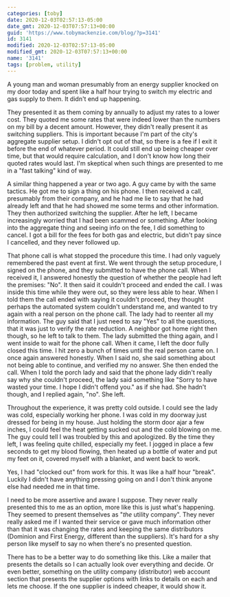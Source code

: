 ```yaml
---
categories: [toby]
date: 2020-12-03T02:57:13-05:00
date_gmt: 2020-12-03T07:57:13+00:00
guid: 'https://www.tobymackenzie.com/blog/?p=3141'
id: 3141
modified: 2020-12-03T02:57:13-05:00
modified_gmt: 2020-12-03T07:57:13+00:00
name: '3141'
tags: [problem, utility]
---
```


A young man and woman presumably from an energy supplier knocked on my door today and spent like a half hour trying to switch my electric and gas supply to them.  It didn't end up happening.

<!--more-->

They presented it as them coming by annually to adjust my rates to a lower cost.  They quoted me some rates that were indeed lower than the numbers on my bill by a decent amount.  However, they didn't really present it as switching suppliers.  This is important because I'm part of the city's aggregate supplier setup.  I didn't opt out of that, so there is a fee if I exit it before the end of whatever period.  It could still end up being cheaper over time, but that would require calculation, and I don't know how long their quoted rates would last.  I'm skeptical when such things are presented to me in a "fast talking" kind of way.

A similar thing happened a year or two ago.  A guy came by with the same tactics.  He got me to sign a thing on his phone.  I then received a call, presumably from their company, and he had me lie to say that he had already left and that he had showed me some terms and other information.  They then authorized switching the supplier.  After he left, I became increasingly worried that I had been scammed or something.  After looking into the aggregate thing and seeing info on the fee, I did something to cancel.  I got a bill for the fees for both gas and electric, but didn't pay since I cancelled, and they never followed up.

That phone call is what stopped the procedure this time.  I had only vaguely remembered the past event at first.  We went through the setup procedure, I signed on the phone, and they submitted to have the phone call.  When I received it, I answered honestly the question of whether the people had left the premises: "No".  It then said it couldn't proceed and ended the call.  I was inside this time while they were out, so they were less able to hear.  When I told them the call ended with saying it couldn't proceed, they thought perhaps the automated system couldn't understand me, and wanted to try again with a real person on the phone call.  The lady had to reenter all my information.  The guy said that I just need to say "Yes" to all the questions, that it was just to verify the rate reduction.  A neighbor got home right then though, so he left to talk to them.  The lady submitted the thing again, and I went inside to wait for the phone call.  When it came, I left the door fully closed this time.  I hit zero a bunch of times until the real person came on.  I once again answered honestly.  When I said no, she said something about not being able to continue, and verified my no answer.  She then ended the call.  When I told the porch lady and said that the phone lady didn't really say why she couldn't proceed, the lady said something like "Sorry to have wasted your time.  I hope I didn't offend you." as if she had.  She hadn't though, and I replied again, "no".  She left.

Throughout the experience, it was pretty cold outside.  I could see the lady was cold, especially working her phone.  I was cold in my doorway just dressed for being in my house.  Just holding the storm door ajar a few inches, I could feel the heat getting sucked out and the cold blowing on me.  The guy could tell I was troubled by this and apologized.  By the time they left, I was feeling quite chilled, especially my feet.  I jogged in place a few seconds to get my blood flowing, then heated up a bottle of water and put my feet on it, covered myself with a blanket, and went back to work.

Yes, I had "clocked out" from work for this.  It was like a half hour "break".  Luckily I didn't have anything pressing going on and I don't think anyone else had needed me in that time.

I need to be more assertive and aware I suppose.  They never really presented this to me as an option, more like this is just what's happening.  They seemed to present themselves as "*the* utility company".  They never really asked me if I wanted their service or gave much information other than that it was changing the rates and keeping the same distributors (Dominion and First Energy, different than the suppliers).  It's hard for a shy person like myself to say no when there's no presented question.

There has to be a better way to do something like this.  Like a mailer that presents the details so I can actually look over everything and decide.  Or even better, something on the utility company (distributor) web account section that presents the supplier options with links to details on each and lets me choose.  If the one supplier is indeed cheaper, it would show it.
